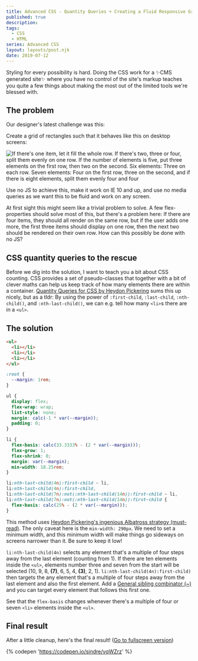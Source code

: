 ```yaml
---
title: Advanced CSS - Quantity Queries + Creating a Fluid Responsive Grid with Flex + Zero Media Queries
published: true
description: 
tags: 
  - CSS
  - HTML
series: Advanced CSS
layout: layouts/post.njk
date: 2019-07-12
---
```


Styling for every possibility is hard. Doing the CSS work for a ✨CMS generated site✨ where you have no control of the site's markup teaches you quite a few things about making the most out of the limited tools we're blessed with.

## The problem

Our designer's latest challenge was this:

Create a grid of rectangles such that it behaves like this on desktop screens:

![If there's one item, let it fill the whole row. If there's two, three or four, split them evenly on one row. If the number of elements is five, put three elements on the first row, then two on the second. Six elements: Three on each row. Seven elements: Four on the first row, three on the second, and if there is eight elements, split them evenly four and four](https://thepracticaldev.s3.amazonaws.com/i/fg8863ryj5xw4uhlzkk6.png)

Use no JS to achieve this, make it work on IE 10 and up, and use no media queries as we want this to be fluid and work on any screen.

At first sight this might seem like a trivial problem to solve. A few flex-properties should solve most of this, but there's a problem here: If there are four items, they should all render on the same row, but if the user adds one more, the first three items should display on one row, then the next two should be rendered on their own row. How can this possibly be done with no JS?

## CSS quantity queries to the rescue

Before we dig into the solution, I want to teach you a bit about CSS counting. CSS provides a set of pseudo-classes that together with a bit of clever maths can help us keep track of how many elements there are within a container. [Quantity Queries for CSS by Heydon Pickering](https://alistapart.com/article/quantity-queries-for-css/) sums this up nicely, but as a tldr: By using the power of `:first-child`, `:last-child`, `:nth-child()`, and `:nth-last-child()`, we can e.g. tell how many `<li>`s there are in a `<ul>`.

## The solution

```html
<ul>
  <li></li>
  <li></li>
  <li></li>
</ul>
```

```css
:root {
  --margin: 1rem;
}

ul {
  display: flex;
  flex-wrap: wrap;
  list-style: none;
  margin: calc(-1 * var(--margin));
  padding: 0;
}

li {
  flex-basis: calc(33.3333% - (2 * var(--margin)));
  flex-grow: 1;
  flex-shrink: 0;
  margin: var(--margin);
  min-width: 18.25rem;
}

li:nth-last-child(4n):first-child ~ li,
li:nth-last-child(4n):first-child,
li:nth-last-child(7n):not(:nth-last-child(14n)):first-child ~ li,
li:nth-last-child(7n):not(:nth-last-child(14n)):first-child {
  flex-basis: calc(25% - (2 * var(--margin)));
}
```

This method uses [Heydon Pickering's ingenious Albatross strategy (must-read)](http://www.heydonworks.com/article/the-flexbox-holy-albatross). The only caveat here is the `min-width: 290px`. We need to set a minimum width, and this minimum width will make things go sideways on screens narrower than it. Be sure to keep it low!

`li:nth-last-child(4n)` selects any element that's a multiple of four steps away from the last element (counting from 1). If there are ten elements inside the `<ul>`, elements number three and seven from the start will be selected (10, 9, 8, **(7)**, 6, 5, 4, **(3)**, 2, 1). `li:nth-last-child(4n):first-child)` then targets the any element that's a multiple of four steps away from the last element and also the first element. Add a [General sibling combinator (~)](https://developer.mozilla.org/en-US/docs/Web/CSS/General_sibling_combinator) and you can target every element that follows this first one.

See that the `flex-basis` changes whenever there's a multiple of four or seven `<li>` elements inside the `<ul>`.

## Final result

After a little cleanup, here's the final result! ([Go to fullscreen version](https://codepen.io/sindre/full/vqWZrz))

{% codepen 'https://codepen.io/sindre/vqWZrz' %}
